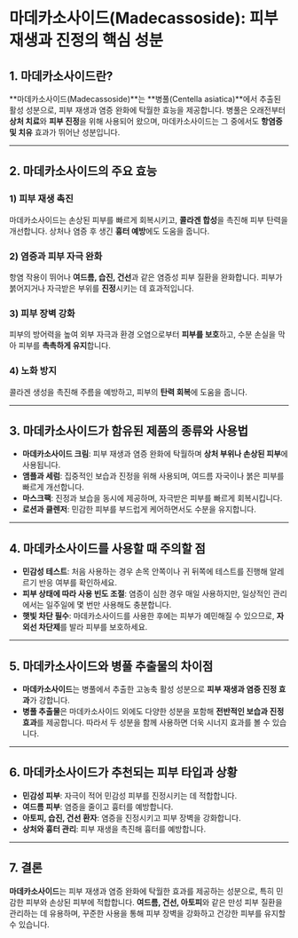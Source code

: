 # 마데카소사이드(Madecassoside): 피부 재생과 진정의 핵심 성분

## 1. 마데카소사이드란?  
**마데카소사이드(Madecassoside)**는 **병풀(Centella asiatica)**에서 추출된 활성 성분으로, 피부 재생과 염증 완화에 탁월한 효능을 제공합니다. 병풀은 오래전부터 **상처 치료**와 **피부 진정**을 위해 사용되어 왔으며, 마데카소사이드는 그 중에서도 **항염증 및 치유** 효과가 뛰어난 성분입니다.

---

## 2. 마데카소사이드의 주요 효능  

### 1) **피부 재생 촉진**  
마데카소사이드는 손상된 피부를 빠르게 회복시키고, **콜라겐 합성**을 촉진해 피부 탄력을 개선합니다. 상처나 염증 후 생긴 **흉터 예방**에도 도움을 줍니다.

### 2) **염증과 피부 자극 완화**  
항염 작용이 뛰어나 **여드름, 습진, 건선**과 같은 염증성 피부 질환을 완화합니다. 피부가 붉어지거나 자극받은 부위를 **진정**시키는 데 효과적입니다.

### 3) **피부 장벽 강화**  
피부의 방어력을 높여 외부 자극과 환경 오염으로부터 **피부를 보호**하고, 수분 손실을 막아 피부를 **촉촉하게 유지**합니다.

### 4) **노화 방지**  
콜라겐 생성을 촉진해 주름을 예방하고, 피부의 **탄력 회복**에 도움을 줍니다. 

---

## 3. 마데카소사이드가 함유된 제품의 종류와 사용법  

- **마데카소사이드 크림**: 피부 재생과 염증 완화에 탁월하며 **상처 부위나 손상된 피부**에 사용됩니다.  
- **앰플과 세럼**: 집중적인 보습과 진정을 위해 사용되며, 여드름 자국이나 붉은 피부를 빠르게 개선합니다.  
- **마스크팩**: 진정과 보습을 동시에 제공하며, 자극받은 피부를 빠르게 회복시킵니다.  
- **로션과 클렌저**: 민감한 피부를 부드럽게 케어하면서도 수분을 유지합니다.

---

## 4. 마데카소사이드를 사용할 때 주의할 점  

- **민감성 테스트**: 처음 사용하는 경우 손목 안쪽이나 귀 뒤쪽에 테스트를 진행해 알레르기 반응 여부를 확인하세요.  
- **피부 상태에 따라 사용 빈도 조절**: 염증이 심한 경우 매일 사용하지만, 일상적인 관리에서는 일주일에 몇 번만 사용해도 충분합니다.  
- **햇빛 차단 필수**: 마데카소사이드를 사용한 후에는 피부가 예민해질 수 있으므로, **자외선 차단제**를 발라 피부를 보호하세요.

---

## 5. 마데카소사이드와 병풀 추출물의 차이점  
- **마데카소사이드**는 병풀에서 추출한 고농축 활성 성분으로 **피부 재생과 염증 진정 효과**가 강합니다.  
- **병풀 추출물**은 마데카소사이드 외에도 다양한 성분을 포함해 **전반적인 보습과 진정 효과**를 제공합니다. 따라서 두 성분을 함께 사용하면 더욱 시너지 효과를 볼 수 있습니다.

---

## 6. 마데카소사이드가 추천되는 피부 타입과 상황  
- **민감성 피부**: 자극이 적어 민감성 피부를 진정시키는 데 적합합니다.  
- **여드름 피부**: 염증을 줄이고 흉터를 예방합니다.  
- **아토피, 습진, 건선 환자**: 염증을 진정시키고 피부 장벽을 강화합니다.  
- **상처와 흉터 관리**: 피부 재생을 촉진해 흉터를 예방합니다.

---

## 7. 결론  
**마데카소사이드**는 피부 재생과 염증 완화에 탁월한 효과를 제공하는 성분으로, 특히 민감한 피부와 손상된 피부에 적합합니다. **여드름, 건선, 아토피**와 같은 만성 피부 질환을 관리하는 데 유용하며, 꾸준한 사용을 통해 피부 장벽을 강화하고 건강한 피부를 유지할 수 있습니다.
